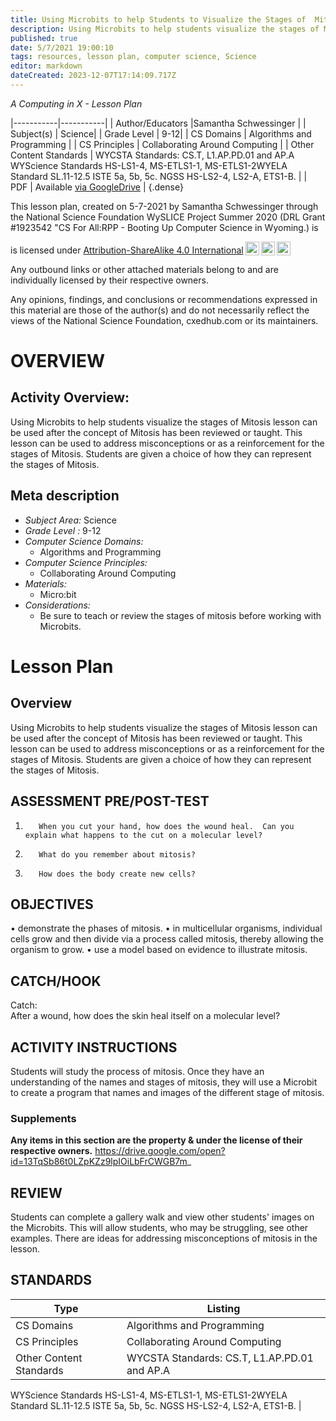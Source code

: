 ```yaml
---
title: Using Microbits to help Students to Visualize the Stages of  Mitosis
description: Using Microbits to help students visualize the stages of Mitosis lesson can be used after the concept of Mitosis has been reviewed or taught.  This lesson can be used to address misconceptions or as a reinforcement for the stages of Mitosis.  Students are given a choice of how they can represent the stages of Mitosis.
published: true
date: 5/7/2021 19:00:10
tags: resources, lesson plan, computer science, Science 
editor: markdown
dateCreated: 2023-12-07T17:14:09.717Z
---
```

*A Computing in X - Lesson Plan*

|-----------|-----------|
| Author/Educators |Samantha Schwessinger |
| Subject(s) | Science|
| Grade Level | 9-12|
| CS Domains | Algorithms and Programming |
| CS Principles | Collaborating Around Computing |
| Other Content Standards | WYCSTA Standards: CS.T, L1.AP.PD.01 and AP.A
WYScience Standards HS-LS1-4,   MS-ETLS1-1, MS-ETLS1-2WYELA Standard SL.11-12.5 
ISTE 5a, 5b, 5c.
NGSS HS-LS2-4, LS2-A, ETS1-B. | 
| PDF | Available [via GoogleDrive](https://drive.google.com/open?id=1mQQjOJsHQcheYVGlhc1IYKSV475c_Zvj) |
{.dense}






This lesson plan, created on 5-7-2021 by Samantha Schwessinger through the National Science Foundation WySLICE Project Summer 2020 (DRL Grant #1923542 "CS For All:RPP - Booting Up Computer Science in Wyoming.) is  <p xmlns:cc="http://creativecommons.org/ns#" >  is licensed under <a href="http://creativecommons.org/licenses/by-sa/4.0/?ref=chooser-v1" target="_blank" rel="license noopener noreferrer" style="display:inline-block;">Attribution-ShareAlike 4.0 International<img style="height:22px!important;margin-left:3px;vertical-align:text-bottom;" src="https://mirrors.creativecommons.org/presskit/icons/cc.svg?ref=chooser-v1"><img style="height:22px!important;margin-left:3px;vertical-align:text-bottom;" src="https://mirrors.creativecommons.org/presskit/icons/by.svg?ref=chooser-v1"><img style="height:22px!important;margin-left:3px;vertical-align:text-bottom;" src="https://mirrors.creativecommons.org/presskit/icons/sa.svg?ref=chooser-v1"></a></p>


Any outbound links or other attached materials belong to and are individually licensed by their respective owners. 


Any opinions, findings, and conclusions or recommendations expressed in this material are those of the author(s) and do not necessarily reflect the views of the National Science Foundation, cxedhub.com or its maintainers.


# OVERVIEW
## Activity Overview:  
Using Microbits to help students visualize the stages of Mitosis lesson can be used after the concept of Mitosis has been reviewed or taught.  This lesson can be used to address misconceptions or as a reinforcement for the stages of Mitosis.  Students are given a choice of how they can represent the stages of Mitosis.
## Meta description
+ *Subject Area:* Science 
+ *Grade Level :* 9-12 
+ *Computer Science Domains:*
   + Algorithms and Programming
+ *Computer Science Principles:*
   + Collaborating Around Computing
+ *Materials:* 
   + Micro:bit
+ *Considerations:*
   + Be sure to teach or review the stages of mitosis before working with Microbits.


# Lesson Plan
## Overview
Using Microbits to help students visualize the stages of Mitosis lesson can be used after the concept of Mitosis has been reviewed or taught.  This lesson can be used to address misconceptions or as a reinforcement for the stages of Mitosis.  Students are given a choice of how they can represent the stages of Mitosis.
## ASSESSMENT PRE/POST-TEST
1)        When you cut your hand, how does the wound heal.  Can you explain what happens to the cut on a molecular level?
2)        What do you remember about mitosis?
3)        How does the body create new cells?
## OBJECTIVES
•        demonstrate the phases of mitosis. 
•        in multicellular organisms, individual cells grow and then divide via a process called mitosis, thereby allowing the organism to grow. 
•        use a model based on evidence to illustrate mitosis.


## CATCH/HOOK
Catch:       
After a wound, how does the skin heal itself on a molecular level?


## ACTIVITY INSTRUCTIONS
Students will study the process of mitosis.  Once they have an understanding of the names and stages of mitosis, they will use a Microbit to create a program that names  and images of the different stage of mitosis.


### Supplements
**Any items in this section are the property & under the license of their respective owners.**
https://drive.google.com/open?id=13TqSb86t0LZpKZz9lpIOiLbFrCWGB7m_




## REVIEW
Students can complete a gallery walk and view other students' images on the Microbits.  This will allow students, who may be struggling, see other examples. 
There are ideas for addressing misconceptions of mitosis in the lesson.
## STANDARDS        
| Type | Listing | 
|-----------|-----------|
| CS Domains  | Algorithms and Programming|
| CS Principles   | Collaborating Around Computing|
| Other Content Standards | WYCSTA Standards: CS.T, L1.AP.PD.01 and AP.A
WYScience Standards HS-LS1-4,   MS-ETLS1-1, MS-ETLS1-2WYELA Standard SL.11-12.5 
ISTE 5a, 5b, 5c.
NGSS HS-LS2-4, LS2-A, ETS1-B.  |